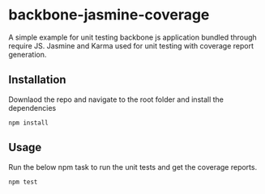 # backbone-jasmine-coverage
A simple example for unit testing backbone js application bundled through require JS. Jasmine and Karma used for unit testing with coverage report generation.

## Installation

Downlaod the repo and navigate to the root folder and install the dependencies

```
npm install

```

## Usage

Run the below npm task to run the unit tests and get the coverage reports. 

```
npm test

```

